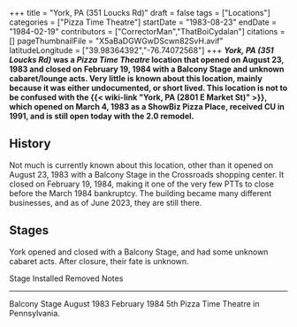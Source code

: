 +++
title = "York, PA (351 Loucks Rd)"
draft = false
tags = ["Locations"]
categories = ["Pizza Time Theatre"]
startDate = "1983-08-23"
endDate = "1984-02-19"
contributors = ["CorrectorMan","ThatBoiCydalan"]
citations = []
pageThumbnailFile = "X5aBaDGWGwDScwn82SvH.avif"
latitudeLongitude = ["39.98364392","-76.74072568"]
+++
***York, PA (351 Loucks Rd)* was a *Pizza Time Theatre* location that opened on August 23, 1983 and closed on February 19, 1984 with a Balcony Stage and unknown cabaret/lounge acts. Very little is known about this location, mainly because it was either undocumented, or short lived.
This location is not to be confused with the {{< wiki-link "York, PA (2801 E Market St)" >}}, which opened on March 4, 1983 as a ShowBiz Pizza Place, received CU in 1991, and is still open today with the 2.0 remodel.**

## History

Not much is currently known about this location, other than it opened on August 23, 1983 with a Balcony Stage in the Crossroads shopping center. It closed on February 19, 1984, making it one of the very few PTTs to close before the March 1984 bankruptcy. The building became many different businesses, and as of June 2023, they are still there.

## Stages

York opened and closed with a Balcony Stage, and had some unknown cabaret acts. After closure, their fate is unknown.

  Stage           Installed     Removed         Notes
  --------------- ------------- --------------- -----------------------------------------
  Balcony Stage   August 1983   February 1984   5th Pizza Time Theatre in Pennsylvania.
